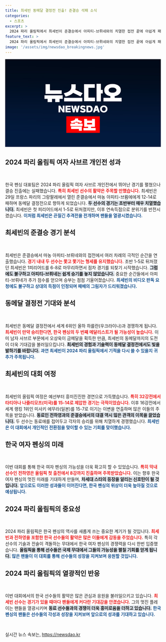 ```yaml
---
title: 최세빈 동메달 결정전 진출! 준결승 석패 소식
categories:
  - 스포츠
excerpt: >
  2024 파리 올림픽에서 최세빈이 준결승에서 아피티-브뤼네와의 치열한 접전 끝에 아쉽게 패했다. 그러나 드라마 같은 승리를 이어간 그녀는 동메달 결정전에서 또 한 번의 기회를 맞이한다. 팬들을 열광시키며 기대를 모은 최세빈의 다음 경기는?
feature_text: >
  2024 파리 올림픽에서 최세빈이 준결승에서 아피티-브뤼네와의 치열한 접전 끝에 아쉽게 패했다. 그러나 드라마 같은 승리를 이어간 그녀는 동메달 결정전에서 또 한 번의 기회를 맞이한다. 팬들을 열광시키며 기대를 모은 최세빈의 다음 경기는?
image: '/assets/img/newsdao_breakingnews.jpg'
---
```


<p><img src="/assets/img/newsdao_breakingnews.jpg" alt="koreaapp 속보" /></p>

<h2 data-ke-size="size26">2024 파리 올림픽 여자 사브르 개인전 성과</h2>

<p data-ke-size="size16">&nbsp;</p>

<p>한국 펜싱 대표팀은 2024 파리 올림픽 여자 사브르 개인전에서 뛰어난 경기를 펼쳤으나 결승 진출에는 실패했습니다. <b><span style="color: #ee2323;">특히 최세빈 선수의 활약은 주목할 만했습니다.</span></b> 최세빈은 29일 프랑스 파리의 그랑팔레에서 열린 준결승에서 마농 아피티-브륌에에게 12-14로 패하며 동메달 결정전으로 향하게 되었습니다. <b><span style="background-color: #21538527;">두 선수의 경기는 초반부터 매우 치열했습니다.</span></b> 최세빈은 첫 피리어드에서 1-5로 뒤처졌지만, 이후 연속득점으로 분위기를 반전시켰습니다. <b><span style="color: #1a5490;">이처럼 최세빈은 끈질긴 추격전을 전개하며 팬들을 열광시켰습니다.</span></b> </p>

<h2 data-ke-size="size26">최세빈의 준결승 경기 분석</h2>

<p data-ke-size="size16">&nbsp;</p>

<p>최세빈은 준결승에서 마농 아피티-브뤼네와의 접전에서 여러 차례의 극적인 순간을 연출했습니다. <b><span style="color: #ee2323;">경기 내내 두 선수는 쫓고 쫓기는 형세를 유지했습니다.</span></b> 초반 1-5로 뒤처졌던 최세빈은 1피리어드를 6-8로 마무리하면서 점차 경기를 되찾기 시작했습니다. <b><span style="background-color: #21538527;">그럼에도 불구하고 아피티–브뤼네는 쉽게 승기를 놓지 않았습니다.</span></b> 중요한 순간들에서 아피티-브뤼네가 추가 점수를 얻으며 승부는 점점 기울어졌습니다. <b><span style="color: #1a5490;">최세빈의 비디오 판독 요청에도 불구하고 상대의 득점이 인정되며 패배의 그림자가 드리워졌습니다.</span></b></p>

<h2 data-ke-size="size26">동메달 결정전 기대와 분석</h2>

<p data-ke-size="size16">&nbsp;</p>

<p>최세빈은 동메달 결정전에서 세계 6위인 올하 하를란(우크라이나)과 경쟁하게 됩니다. <b><span style="color: #ee2323;">최세빈이 만약 승리한다면, 한국 펜싱의 두 번째 메달리스트가 될 가능성이 높습니다.</span></b> 이미 남자 사브르 부문에서 오상욱이 금메달을 획득한 만큼, 최세빈의 동메달까지의 도전이 더욱 기대감을 불러일으킵니다. <b><span style="background-color: #21538527;">최세빈의 경험과 기술력이 동메달 결정전에서도 빛을 발하기를 바랍니다.</span></b> <b><span style="color: #1a5490;">과연 최세빈이 2024 파리 올림픽에서 기적을 다시 쓸 수 있을지 귀추가 주목됩니다.</span></b></p>

<h2 data-ke-size="size26">최세빈의 대회 여정</h2>

<p data-ke-size="size16">&nbsp;</p>

<p>최세빈의 올림픽 여정은 예선부터 흥미진진한 경연으로 가득했습니다. <b><span style="color: #ee2323;">특히 32강전에서 타티아나 나즐리모프(미국)를 15-14로 제압한 경기는 극적이었습니다.</span></b> 이후 16강전에서 세계 랭킹 1위인 미사키 에무라(일본)를 15-7로 이기는 이변을 연출하며 많은 이들의 주목을 받았습니다. <b><span style="background-color: #21538527;">동료인 전하영과의 준결승에서의 대결 역시 많은 관객의 이목을 끌었습니다.</span></b> 두 선수는 동료애를 접어두고 각자의 승리를 위해 치열하게 경쟁했습니다. <b><span style="color: #1a5490;">최세빈은 이 대회에서 개인적인 전환점을 맞이할 수 있는 기회를 맞이했습니다.</span></b></p>

<h2 data-ke-size="size26">한국 여자 펜싱의 미래</h2>

<p data-ke-size="size16">&nbsp;</p>

<p>이번 대회를 통해 한국 여자 펜싱의 가능성을 더욱 확고히 할 수 있었습니다. <b><span style="color: #ee2323;">특히 막내 선수인 전하영은 올림픽 첫 출전에서 8강까지 진출하며 주목받았습니다.</span></b> 이는 향후 한국 여자 펜싱의 멋진 미래를 기대하게 만들며, <b><span style="background-color: #21538527;">차세대 스타의 등장을 알리는 신호탄이 될 것입니다.</span></b> <b><span style="color: #1a5490;">앞으로도 이러한 성과들이 이어진다면, 한국 펜싱의 위상이 더욱 높아질 것으로 예상됩니다.</span></b></p>

<h2 data-ke-size="size26">2024 파리 올림픽의 중요성</h2>

<p data-ke-size="size16">&nbsp;</p>

<p>2024 파리 올림픽은 한국 펜싱의 역사를 새롭게 쓰는 중요한 계기가 될 것입니다. <b><span style="color: #ee2323;">최세빈과 전하영을 포함한 한국 선수들의 활약은 많은 이들에게 감동을 주었습니다.</span></b> 특히 각 선수의 기술과 전술이 격돌하는 무대에서 한국 여자 펜싱의 경쟁력을 다시 한번 입증했습니다. <b><span style="background-color: #21538527;">올림픽을 통해 선수들은 국제 무대에서 그들의 가능성을 펼칠 기회를 얻게 됩니다.</span></b> <b><span style="color: #1a5490;">많은 팬들이 이 대회를 통해 선수들의 성장을 지켜보며 응원할 것입니다.</span></b></p>

<h2 data-ke-size="size26">2024 파리 올림픽의 열광적인 반응</h2>

<p data-ke-size="size16">&nbsp;</p>

<p>이번 대회에서의 한국 선수들의 활약은 많은 관심과 응원을 불러일으키고 있습니다. <b><span style="color: #ee2323;">최세빈 선수는 경기가 있을 때마다 팬들에게 커다란 기대감을 안겼습니다.</span></b> 그의 멋진 플레이는 팬들을 열광시키며 <b><span style="background-color: #21538527;">동료 선수들과의 경쟁이 더욱 흥미로움을 더하고 있습니다.</span></b> <b><span style="color: #1a5490;">한국 펜싱의 팬들은 선수들의 각성과 성장을 지켜보며 앞으로의 성과를 기대하고 있습니다.</span></b></p>

<p data-ke-size="size16">&nbsp;</p>
실시간 뉴스 속보는, <a href="https://newsdao.kr" rel="dofollow">https://newsdao.kr</a>


